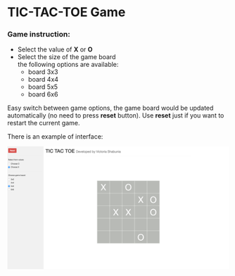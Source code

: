# TIC-TAC-TOE Game  
### Game instruction:
- Select the value of **X** or **O**
- Select the size of the game board  
the following options are available:  
  - board 3x3
  - board 4x4
  - board 5x5
  - board 6x6  

Easy switch between game options, the game board would be updated automatically (no need to press **reset** button). Use **reset** just if you want to restart the current game.

There is an example of interface:

![Image](https://github.com/vikshab/Images/blob/master/board5x5.png?raw=true)
